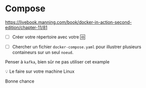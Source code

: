 # Compose

https://livebook.manning.com/book/docker-in-action-second-edition/chapter-11/81

- [ ] Créer votre répertoire avec votre :id:

- [ ] Chercher un fichier `docker-compose.yaml` pour illustrer plusieurs containeurs sur un seul `noeud`.


Penser à `kafka`, bien sûr ne pas utiliser cet example

:bulb: Le faire sur votre machine Linux

Bonne chance


